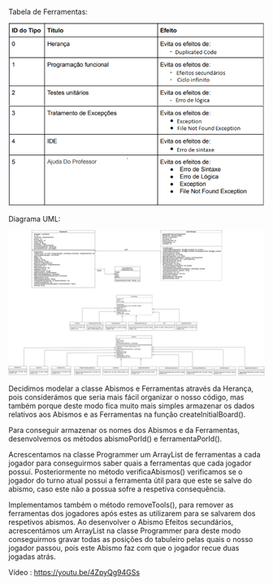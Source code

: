 Tabela de Ferramentas:

![](tabelaFerramentas.png?raw=true "Tabela de Ferramentas")

Diagrama UML:

![](diagrama.png?raw=true "Diagrama UML")

Decidimos modelar a classe Abismos e Ferramentas através da Herança, pois considerámos que seria mais fácil organizar o nosso código, mas também porque deste modo fica muito mais simples armazenar os dados relativos aos Abismos e as Ferramentas na função createInitialBoard().

Para conseguir armazenar os nomes dos Abismos e da Ferramentas, desenvolvemos os métodos abismoPorId() e ferramentaPorId().

Acrescentamos na classe Programmer um ArrayList de ferramentas a cada jogador para conseguirmos saber quais a ferramentas que cada jogador possuí. Posteriormente no método verificaAbismos() verificamos se o jogador do turno atual possui a ferramenta útil para que este se salve do abismo, caso este não a possua sofre a respetiva consequência.

Implementamos também o método removeTools(), para remover as ferramentas dos jogadores após estes as utilizarem para se salvarem dos respetivos abismos.
Ao desenvolver o Abismo Efeitos secundários, acrescentámos um ArrayList na classe Programmer para deste modo conseguirmos gravar todas as posições do tabuleiro pelas quais o nosso jogador passou, pois este Abismo faz com que o jogador recue duas jogadas atrás.
 
Vídeo : https://youtu.be/4ZpyQg94GSs
